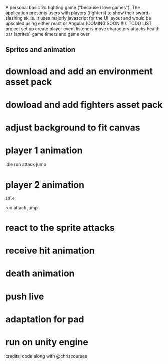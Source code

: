 A personal basic 2d fighting game ("because i love games"). The application presents users with players (fighters) to show their sword-slashing skills. It uses majorly javascript for the UI layout and would be upscaled using either react or Angular (COMING SOON !!!).
TODO LIST
project set up
create player
event listeners move characters 
attacks 
health bar (sprites)
game timers and game over 

## Sprites and animation
# download and add an environment asset pack
# dowload and add fighters asset pack 
# adjust background to fit canvas 
# player 1 animation
   idle
   run 
   attack
   jump
# player 2 animation 
    idle
   run 
   attack
   jump
# react to the sprite attacks
# receive hit animation
# death animation
# push live
# adaptation  for pad 
# run on unity engine 

credits: code along with @chriscourses